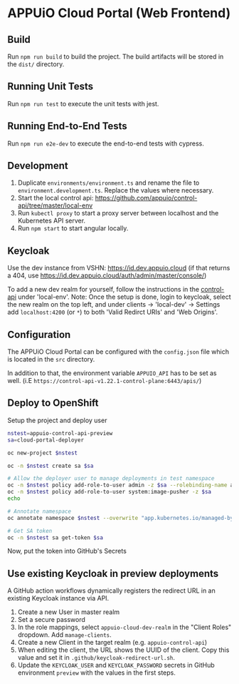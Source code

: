# APPUiO Cloud Portal (Web Frontend)

## Build

Run `npm run build` to build the project. The build artifacts will be stored in the `dist/` directory.

## Running Unit Tests

Run `npm run test` to execute the unit tests with jest.

## Running End-to-End Tests

Run `npm run e2e-dev` to execute the end-to-end tests with cypress.

## Development

1. Duplicate `environments/environment.ts` and rename the file to `environment.development.ts`. Replace the values where necessary.
2. Start the local control api: https://github.com/appuio/control-api/tree/master/local-env
3. Run `kubectl proxy` to start a proxy server between localhost and the Kubernetes API server.
4. Run `npm start` to start angular locally.

## Keycloak

Use the dev instance from VSHN: https://id.dev.appuio.cloud
(if that returns a 404, use https://id.dev.appuio.cloud/auth/admin/master/console/)

To add a new dev realm for yourself, follow the instructions in the [control-api](https://github.com/appuio/control-api) under 'local-env'.
Note: Once the setup is done, login to keycloak, select the new realm on the top left, and under clients -> 'local-dev' -> Settings add `localhost:4200` (or `*`) to both 'Valid Redirct URIs' and 'Web Origins'.

## Configuration

The APPUiO Cloud Portal can be configured with the `config.json` file which is located in the `src` directory.

In addition to that, the environment variable `APPUIO_API` has to be set as well. (i.E `https://control-api-v1.22.1-control-plane:6443/apis/`)

## Deploy to OpenShift

Setup the project and deploy user

```bash
nstest=appuio-control-api-preview
sa=cloud-portal-deployer

oc new-project $nstest

oc -n $nstest create sa $sa

# Allow the deployer user to manage deployments in test namespace
oc -n $nstest policy add-role-to-user admin -z $sa --rolebinding-name admin
oc -n $nstest policy add-role-to-user system:image-pusher -z $sa
echo

# Annotate namespace
oc annotate namespace $nstest --overwrite "app.kubernetes.io/managed-by=GitHub Actions" "app.kubernetes.io/source=https://github.com/appuio/cloud-portal"

# Get SA token
oc -n $nstest sa get-token $sa
```

Now, put the token into GitHub's Secrets

## Use existing Keycloak in preview deployments

A GitHub action workflows dynamically registers the redirect URL in an existing Keycloak instance via API.

1. Create a new User in master realm
1. Set a secure password
1. In the role mappings, select `appuio-cloud-dev-realm` in the "Client Roles" dropdown.
   Add `manage-clients`.
1. Create a new Client in the target realm (e.g. `appuio-control-api`)
1. When editing the client, the URL shows the UUID of the client.
   Copy this value and set it in `.github/keycloak-redirect-url.sh`.
1. Update the `KEYCLOAK_USER` and `KEYCLOAK_PASSWORD` secrets in GitHub environment `preview` with the values in the first steps.
